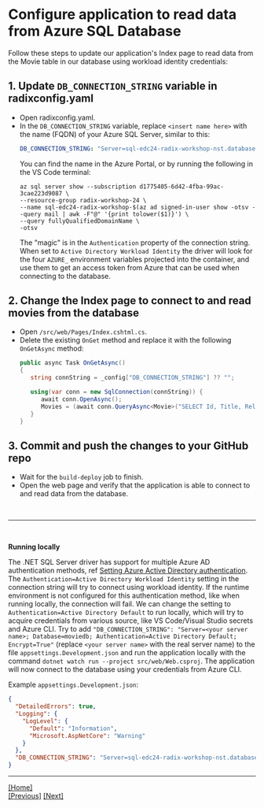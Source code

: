 # Configure application to read data from Azure SQL Database

Follow these steps to update our application's Index page to read data from the Movie table in our database using workload identity credentials:

## 1. Update `DB_CONNECTION_STRING` variable in radixconfig.yaml
- Open radixconfig.yaml.
- In the `DB_CONNECTION_STRING` variable, replace `<insert name here>` with the name (FQDN) of your Azure SQL Server, similar to this:
   ```yaml
   DB_CONNECTION_STRING: "Server=sql-edc24-radix-workshop-nst.database.windows.net; Database=moviedb; Authentication=Active Directory Workload Identity; Encrypt=True"
   ```
   You can find the name in the Azure Portal, or by running the following in the VS Code terminal:
   ```
   az sql server show --subscription d1775405-6d42-4fba-99ac-3cae223d9087 \
   --resource-group radix-workshop-24 \
   --name sql-edc24-radix-workshop-$(az ad signed-in-user show -otsv --query mail | awk -F"@" '{print tolower($1)}') \
   --query fullyQualifiedDomainName \
   -otsv
   ```
  The "magic" is in the `Authentication` property of the connection string. When set to `Active Directory Workload Identity` the driver will look for the four `AZURE_` environment variables projected into the container, and use them to get an access token from Azure that can be used when connecting to the database.

## 2. Change the Index page to connect to and read movies from the database
- Open `/src/web/Pages/Index.cshtml.cs`.
- Delete the existing `OnGet` method and replace it with the following `OnGetAsync` method:
   ```csharp
   public async Task OnGetAsync()
   {
      string connString = _config["DB_CONNECTION_STRING"] ?? "";

      using(var conn = new SqlConnection(connString)) {
         await conn.OpenAsync();
         Movies = (await conn.QueryAsync<Movie>("SELECT Id, Title, Released, Rating FROM dbo.Movie")).ToList();
      }
   }
   ```
## 3. Commit and push the changes to your GitHub repo
   - Wait for the `build-deploy` job to finish.
   - Open the web page and verify that the application is able to connect to and read data from the database.

<br/>

---

<br/>

**Running locally**

The .NET SQL Server driver has support for multiple Azure AD authentication methods, ref [Setting Azure Active Directory authentication](https://learn.microsoft.com/en-us/sql/connect/ado-net/sql/azure-active-directory-authentication?view=sql-server-ver16#setting-azure-active-directory-authentication).  
The `Authentication=Active Directory Workload Identity` setting in the connection string will try to connect using workload identity. If the runtime environment is not configured for this authentication method, like when running locally, the connection will fail. We can change the setting to `Authentication=Active Directory Default` to run locally, which will try to acquire credentials from various source, like VS Code/Visual Studio secrets and Azure CLI.
Try to add `"DB_CONNECTION_STRING": "Server=<your server name>; Database=moviedb; Authentication=Active Directory Default; Encrypt=True"` (replace `<your server name>` with the real server name) to the file `appsettings.Development.json` and run the application locally with the command `dotnet watch run --project src/web/Web.csproj`. The application will now connect to the database using your credentials from Azure CLI.

Example `appsettings.Development.json`:
```json
{
  "DetailedErrors": true,
  "Logging": {
    "LogLevel": {
      "Default": "Information",
      "Microsoft.AspNetCore": "Warning"
    }
  },
  "DB_CONNECTION_STRING": "Server=sql-edc24-radix-workshop-nst.database.windows.net; Database=moviedb; Authentication=Active Directory Default; Encrypt=True"
}
```

---

[[Home]](../readme.md)  
[[Previous]](configure-azure-sql.md) [[Next]](configure-page-storageaccount.md)